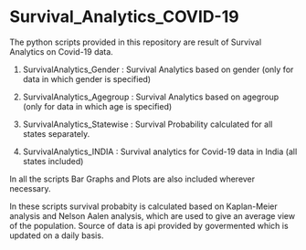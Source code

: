 # Survival_Analytics_COVID-19
  
The python scripts provided in this repository are result of Survival Analytics on Covid-19 data.

  1. SurvivalAnalytics_Gender :  Survival Analytics based on gender (only for data in which gender is specified)

  2. SurvivalAnalytics_Agegroup : Survival Analytics based on agegroup (only for data in which age is specified) 

  3. SurvivalAnalytics_Statewise  : Survival Probability calculated for all states separately.

  4. SurvivalAnalytics_INDIA : Survival analytics for Covid-19 data in India (all states included)
 
  In all the scripts Bar Graphs and Plots are also included wherever necessary.
  
In these scripts survival probabity is calculated based on Kaplan-Meier analysis and Nelson Aalen analysis, which are used to  give an average view of the population. Source of data is api provided by govermented which is updated on a daily basis.


